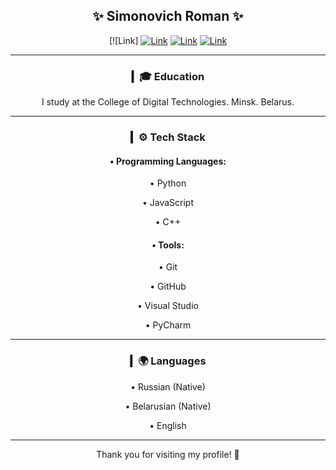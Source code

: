 
<div align="center">
  
  <h2>✨ Simonovich Roman ✨</h2>
  
</div>

<div align="center">
  
  [![Link]
[![Link](https://img.shields.io/badge/telegram-goppi-blue?style=for-the-badge&color=%2300b2ff)](mailto:dev.dionisiu.brovka@gmail.com) 
  [![Link](https://img.shields.io/badge/github-DIONISIU_BROVKA-blue?style=for-the-badge&color=%234925bb)](mailto:dev.dionisiu.brovka@gmail.com)
  [![Link](https://img.shields.io/badge/email-dev.dionisiu.brovka%40gmail.com-green?style=for-the-badge)](mailto:dev.dionisiu.brovka@gmail.com)
  
--- 

### ▎🎓 Education

I study at the College of Digital Technologies. Minsk. Belarus.

---

### ▎⚙️ Tech Stack

#### • Programming Languages:

  • Python

  • JavaScript

  • C++

#### • Tools:

  • Git

  • GitHub

  • Visual Studio

  • PyCharm

---

### ▎🌍 Languages

• Russian (Native)

• Belarusian (Native)

• English

---

Thank you for visiting my profile! 🚀
